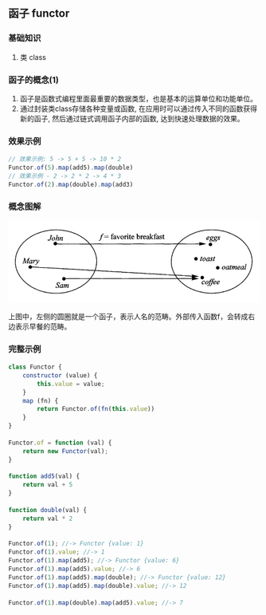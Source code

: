 
## 函子 functor

### 基础知识
1. 类 class

### 函子的概念(1)
1. 函子是函数式编程里面最重要的数据类型，也是基本的运算单位和功能单位。
2. 通过封装类class存储各种变量或函数, 在应用时可以通过传入不同的函数获得新的函子, 然后通过链式调用函子内部的函数, 达到快速处理数据的效果。


### 效果示例
```js
// 效果示例: 5 -> 5 + 5 -> 10 * 2
Functor.of(5).map(add5).map(double)
// 效果示例 - 2 -> 2 * 2 -> 4 * 3
Functor.of(2).map(double).map(add3)
```

### 概念图解
<p align="center">
  <img width="900" src="./image/functor-example.png">
</p>
上图中，左侧的圆圈就是一个函子，表示人名的范畴。外部传入函数f，会转成右边表示早餐的范畴。

### 完整示例
```js
class Functor {
    constructor (value) {
        this.value = value;
    }      
    map (fn) {
        return Functor.of(fn(this.value))
    }
}

Functor.of = function (val) {
    return new Functor(val);
}

function add5(val) {
    return val + 5
}

function double(val) {
    return val * 2
}

Functor.of(1); //-> Functor {value: 1}
Functor.of(1).value; //-> 1
Functor.of(1).map(add5); //-> Functor {value: 6}
Functor.of(1).map(add5).value; //-> 6
Functor.of(1).map(add5).map(double); //-> Functor {value: 12}
Functor.of(1).map(add5).map(double).value; //-> 12

Functor.of(1).map(double).map(add5).value; //-> 7
```


